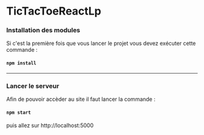 # TicTacToeReactLp

### Installation des modules

Si c'est la première fois que vous lancer le projet vous devez exécuter cette commande :

#### `npm install`
---
### Lancer le serveur

Afin de pouvoir accèder au site il faut lancer la commande :

#### `npm start`

puis allez sur http://localhost:5000
